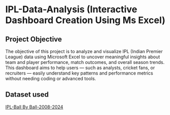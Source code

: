 # IPL-Data-Analysis (Interactive Dashboard Creation Using Ms Excel)

## Project Objective
 The objective of this project is to analyze and visualize IPL (Indian Premier League) data using Microsoft Excel to uncover meaningful insights about team and player performance, match outcomes, and overall season trends.
This dashboard aims to help users — such as analysts, cricket fans, or recruiters — easily understand key patterns and performance metrics without needing coding or advanced tools.

## Dataset used
<a href = "https://www.kaggle.com/datasets/saiprudvirajy/indian-premier-league-ipl-2008-2024"> IPL-Ball By Ball-2008-2024
